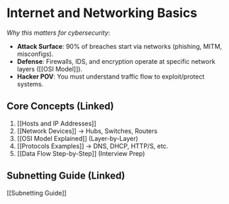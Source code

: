 # Internet and Networking Basics 

*Why this matters for cybersecurity*:  
- **Attack Surface**: 90% of breaches start via networks (phishing, MITM, misconfigs).  
- **Defense**: Firewalls, IDS, and encryption operate at specific network layers ([[OSI Model]]).  
- **Hacker POV**: You must understand traffic flow to exploit/protect systems.  

## Core Concepts (Linked)  
1. [[Hosts and IP Addresses]]  
2. [[Network Devices]] → Hubs, Switches, Routers  
3. [[OSI Model Explained]] (Layer-by-Layer)
4. [[Protocols Examples]] → DNS, DHCP, HTTP/S, etc.  
5. [[Data Flow Step-by-Step]] (Interview Prep)
## Subnetting Guide (Linked)
[[Subnetting Guide]]
